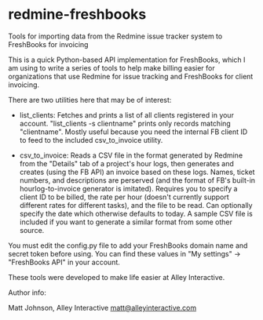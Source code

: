 redmine-freshbooks
==================
Tools for importing data from the Redmine issue tracker system to FreshBooks for invoicing

This is a quick Python-based API implementation for FreshBooks, which I am using to write a series of tools to help make billing easier for organizations that use Redmine for issue tracking and FreshBooks for client invoicing.

There are two utilities here that may be of interest:

- list_clients: Fetches and prints a list of all clients registered in your account. "list_clients -s clientname" prints only records matching "clientname". Mostly useful because you need the internal FB client ID to feed to the included csv_to_invoice utility.

- csv_to_invoice: Reads a CSV file in the format generated by Redmine from the "Details" tab of a project's hour logs, then generates and creates (using the FB API) an invoice based on these logs. Names, ticket numbers, and descriptions are perserved (and the format of FB's built-in  hourlog-to-invoice generator is imitated). Requires you to specify a client ID to be billed, the rate per hour (doesn't currently support different rates for different tasks), and the file to be read. Can optionally specify the date which otherwise defaults to today. A sample CSV file is included if you want to generate a similar format from some other source.

You must edit the config.py file to add your FreshBooks domain name and secret token before using. You can find these values in "My settings" -> "FreshBooks API" in your account.

These tools were developed to make life easier at Alley Interactive.

Author info:

Matt Johnson, Alley Interactive
matt@alleyinteractive.com